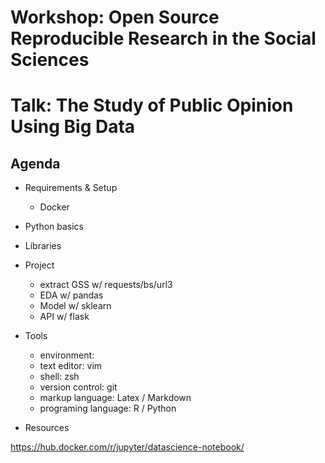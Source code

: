 # Workshop: Open Source Reproducible Research in the Social Sciences
# Talk: The Study of Public Opinion Using Big Data 

## Agenda 

- Requirements & Setup
    - Docker
    
- Python basics
- Libraries
- Project
    - extract GSS w/ requests/bs/url3
    - EDA w/ pandas
    - Model w/ sklearn
    - API w/ flask
- Tools
    - environment:
    - text editor: vim
    - shell: zsh
    - version control: git
    - markup language: Latex / Markdown
    - programing language: R / Python

- Resources

https://hub.docker.com/r/jupyter/datascience-notebook/
